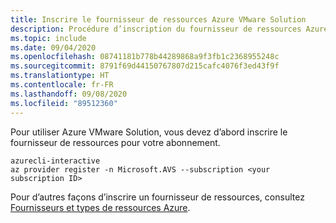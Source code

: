 ```yaml
---
title: Inscrire le fournisseur de ressources Azure VMware Solution
description: Procédure d’inscription du fournisseur de ressources Azure VMware Solution.
ms.topic: include
ms.date: 09/04/2020
ms.openlocfilehash: 08741181b778b44289868a9f3fb1c2368955248c
ms.sourcegitcommit: 8791f69d44150767807d215cafc4076f3ed43f9f
ms.translationtype: HT
ms.contentlocale: fr-FR
ms.lasthandoff: 09/08/2020
ms.locfileid: "89512360"
---
```

Pour utiliser Azure VMware Solution, vous devez d’abord inscrire le fournisseur de ressources pour votre abonnement.

```
azurecli-interactive
az provider register -n Microsoft.AVS --subscription <your subscription ID>
```

Pour d’autres façons d’inscrire un fournisseur de ressources, consultez [Fournisseurs et types de ressources Azure](../../azure-resource-manager/management/resource-providers-and-types.md).
